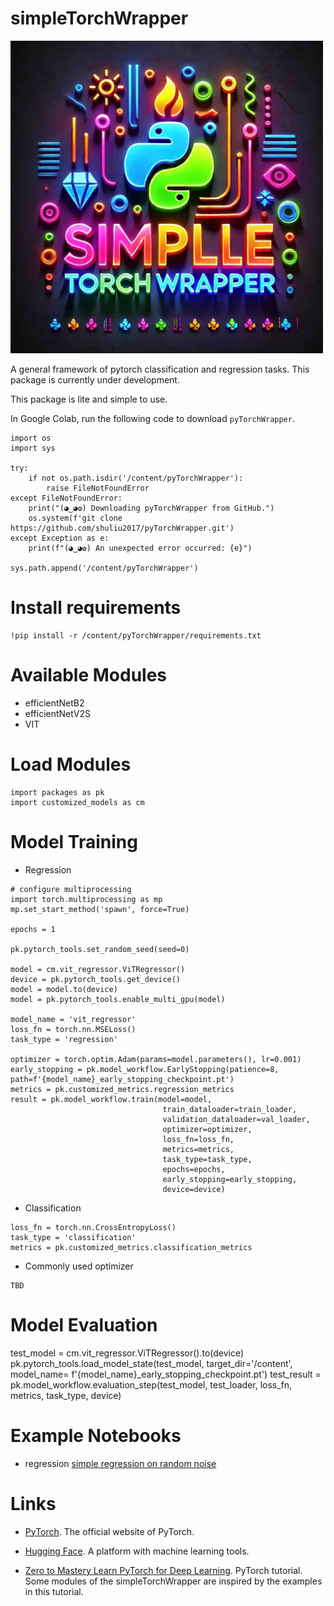 # simpleTorchWrapper

<img src="./logo.jpg" alt="simpleTorchWrapper" title="simpleTorchWrapper" width="500" />


A general framework of pytorch classification and regression tasks. This package is currently under development.

This package is lite and simple to use.

In Google Colab, run the following code to download `pyTorchWrapper`.

```
import os
import sys

try:
    if not os.path.isdir('/content/pyTorchWrapper'):
        raise FileNotFoundError
except FileNotFoundError:
    print("(◕‿◕✿) Downloading pyTorchWrapper from GitHub.")
    os.system(f'git clone https://github.com/shuliu2017/pyTorchWrapper.git')
except Exception as e:
    print(f"(◕‿◕✿) An unexpected error occurred: {e}")

sys.path.append('/content/pyTorchWrapper')
```

# Install requirements
```
!pip install -r /content/pyTorchWrapper/requirements.txt
```

# Available Modules

- efficientNetB2
- efficientNetV2S
- VIT

# Load Modules

```
import packages as pk
import customized_models as cm
```

# Model Training


- Regression

```
# configure multiprocessing
import torch.multiprocessing as mp
mp.set_start_method('spawn', force=True)

epochs = 1

pk.pytorch_tools.set_random_seed(seed=0)

model = cm.vit_regressor.ViTRegressor()
device = pk.pytorch_tools.get_device()
model = model.to(device)
model = pk.pytorch_tools.enable_multi_gpu(model)

model_name = 'vit_regressor'
loss_fn = torch.nn.MSELoss()
task_type = 'regression'

optimizer = torch.optim.Adam(params=model.parameters(), lr=0.001)
early_stopping = pk.model_workflow.EarlyStopping(patience=8, path=f'{model_name}_early_stopping_checkpoint.pt')
metrics = pk.customized_metrics.regression_metrics
result = pk.model_workflow.train(model=model,
                                  train_dataloader=train_loader,
                                  validation_dataloader=val_loader,
                                  optimizer=optimizer,
                                  loss_fn=loss_fn,
                                  metrics=metrics,
                                  task_type=task_type,
                                  epochs=epochs,
                                  early_stopping=early_stopping,
                                  device=device)
```

- Classification
```
loss_fn = torch.nn.CrossEntropyLoss()
task_type = 'classification'
metrics = pk.customized_metrics.classification_metrics
```

- Commonly used optimizer
```
TBD
```

# Model Evaluation
test_model = cm.vit_regressor.ViTRegressor().to(device)
pk.pytorch_tools.load_model_state(test_model, target_dir='/content', model_name= f'{model_name}_early_stopping_checkpoint.pt')
test_result = pk.model_workflow.evaluation_step(test_model, test_loader, loss_fn, metrics, task_type, device)

# Example Notebooks

- regression [simple regression on random noise](https://github.com/shuliu2017/pyTorchWrapper/blob/main/notebooks/simple_regression.ipynb)

# Links

- [PyTorch](https://pytorch.org/). The official website of PyTorch.

- [Hugging Face](https://huggingface.co/). A platform with machine learning tools.

- [Zero to Mastery Learn PyTorch for Deep Learning](https://www.learnpytorch.io/). PyTorch tutorial. Some modules of the simpleTorchWrapper are inspired by the examples in this tutorial.
